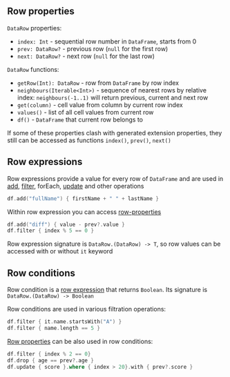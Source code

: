 [//]: # (title: Rows)

## Row properties
`DataRow` properties:
* `index: Int` - sequential row number in `DataFrame`, starts from 0
* `prev: DataRow?` - previous row (`null` for the first row)
* `next: DataRow?` - next row (`null` for the last row)

`DataRow` functions:
* `getRow(Int): DataRow` - row from `DataFrame` by row index
* `neighbours(Iterable<Int>)` - sequence of nearest rows by relative index: `neighbours(-1..1)` will return previous, current and next row
* `get(column)` - cell value from column by current row index
* `values()` - list of all cell values from current row
* `df()` - `DataFrame` that current row belongs to

If some of these properties clash with generated extension properties, they still can be accessed as functions `index()`, `prev()`, `next()`

## Row expressions
Row expressions provide a value for every row of `DataFrame` and are used in [add](modify.md#add), [filter](access.md#filter-drop), forEach, [update](modify.md#update) and other operations
```kotlin
df.add("fullName") { firstName + " " + lastName }
```
Within row expression you can access [row-properties](#row-properties)
```kotlin
df.add("diff") { value - prev?.value }
df.filter { index % 5 == 0 }
```
Row expression signature is ```DataRow.(DataRow) -> T```, so row values can be accessed with or without ```it``` keyword

## Row conditions
Row condition is a [row expression](#row-expressions) that returns `Boolean`. Its signature is ```DataRow.(DataRow) -> Boolean```

Row conditions are used in various filtration operations:

```kotlin
df.filter { it.name.startsWith("A") }
df.filter { name.length == 5 }
```
[Row properties](#row-properties) can be also used in row conditions:
```kotlin
df.filter { index % 2 == 0}
df.drop { age == prev?.age }
df.update { score }.where { index > 20}.with { prev?.score } 
```
